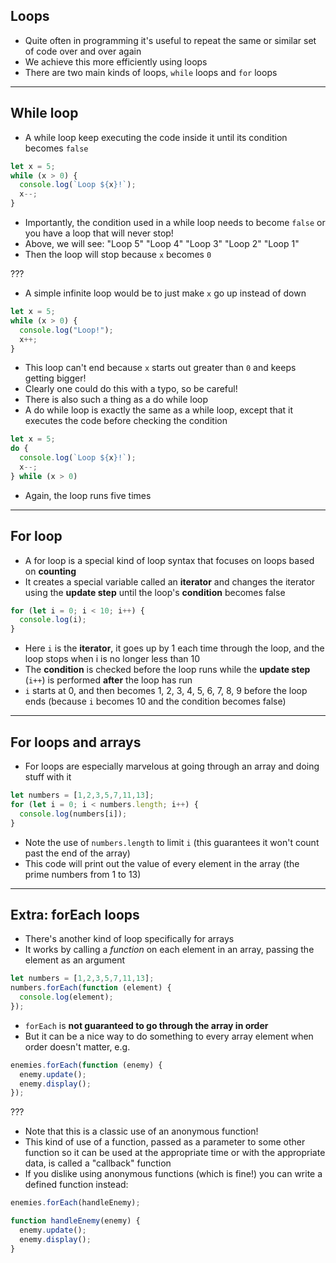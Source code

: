 ## Loops

- Quite often in programming it's useful to repeat the same or similar set of code over and over again
- We achieve this more efficiently using loops
- There are two main kinds of loops, `while` loops and `for` loops

---

## While loop

- A while loop keep executing the code inside it until its condition becomes `false`

```javascript
let x = 5;
while (x > 0) {
  console.log(`Loop ${x}!`);
  x--;
}
```

- Importantly, the condition used in a while loop needs to become `false` or you have a loop that will never stop!
- Above, we will see: "Loop 5" "Loop 4" "Loop 3" "Loop 2" "Loop 1"
- Then the loop will stop because `x` becomes `0`

???

- A simple infinite loop would be to just make `x` go up instead of down

```javascript
let x = 5;
while (x > 0) {
  console.log("Loop!");
  x++;
}
```

- This loop can't end because `x` starts out greater than `0` and keeps getting bigger!
- Clearly one could do this with a typo, so be careful!
- There is also such a thing as a do while loop
- A do while loop is exactly the same as a while loop, except that it executes the code before checking the condition

```javascript
let x = 5;
do {
  console.log(`Loop ${x}!`);
  x--;
} while (x > 0)
```

- Again, the loop runs five times

---

## For loop

- A for loop is a special kind of loop syntax that focuses on loops based on __counting__
- It creates a special variable called an __iterator__ and changes the iterator using the __update step__ until the loop's __condition__ becomes false

```javascript
for (let i = 0; i < 10; i++) {
  console.log(i);
}
```

- Here `i` is the __iterator__, it goes up by 1 each time through the loop, and the loop stops when i is no longer less than 10
- The __condition__ is checked before the loop runs while the __update step__ (`i++`) is performed __after__ the loop has run
- `i` starts at 0, and then becomes 1, 2, 3, 4, 5, 6, 7, 8, 9 before the loop ends (because `i` becomes 10 and the condition becomes false)

---

## For loops and arrays

- For loops are especially marvelous at going through an array and doing stuff with it

```javascript
let numbers = [1,2,3,5,7,11,13];
for (let i = 0; i < numbers.length; i++) {
  console.log(numbers[i]);
}
```

- Note the use of `numbers.length` to limit `i` (this guarantees it won't count past the end of the array)
- This code will print out the value of every element in the array (the prime numbers from 1 to 13)

---

## Extra: forEach loops

- There's another kind of loop specifically for arrays
- It works by calling a _function_ on each element in an array, passing the element as an argument

```javascript
let numbers = [1,2,3,5,7,11,13];
numbers.forEach(function (element) {
  console.log(element);
});
```

- `forEach` is __not guaranteed to go through the array in order__
- But it can be a nice way to do something to every array element when order doesn't matter, e.g.

```javascript
enemies.forEach(function (enemy) {
  enemy.update();
  enemy.display();
});
```

???

- Note that this is a classic use of an anonymous function!
- This kind of use of a function, passed as a parameter to some other function so it can be used at the appropriate time or with the appropriate data, is called a "callback" function
- If you dislike using anonymous functions (which is fine!) you can write a defined function instead:

```javascript
enemies.forEach(handleEnemy);

function handleEnemy(enemy) {
  enemy.update();
  enemy.display();
}
```
